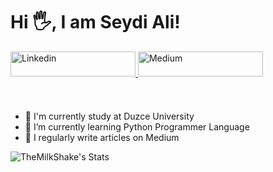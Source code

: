 # Hi 🖐, I am Seydi Ali!

<a href="https://www.linkedin.com/in/seydi-ali-iclek" target="_blank">
<img src=https://i.hizliresim.com/fcfcldk.png alt=Linkedin width=200" height="40" style="margin-bottom: 10px;" />
</a>

<a href="https://medium.com/@seydialiiclek" target="_blank">
<img src=https://i.hizliresim.com/halzm4y.png alt=Medium width="200" height="40" style="margin-bottom: 10px;" />
</a>

&nbsp;


- 🔭 I'm currently study at Duzce University
- 🌱 I’m currently learning Python Programmer Language
- 📝 I regularly write articles on Medium


![TheMilkShake's Stats](https://github-readme-stats.vercel.app/api?username=TheMilkShake&theme=react&show_icons=true&hide_border=true&count_private=true)

<!--
**Themilkshake/Themilkshake** is a ✨ _special_ ✨ repository because its `README.md` (this file) appears on your GitHub profile.

Here are some ideas to get you started:

- 🔭 I’m currently working on ...
- 🌱 I’m currently learning ...
- 👯 I’m looking to collaborate on ...
- 🤔 I’m looking for help with ...
- 💬 Ask me about ...
- 📫 How to reach me: ...
- 😄 Pronouns: ...
- ⚡ Fun fact: ...
-->

